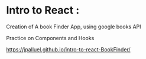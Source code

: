 # Intro to React :

Creation of A book Finder App, using google books API

Practice on Components and Hooks

 https://jpalluel.github.io/intro-to-react-BookFinder/
